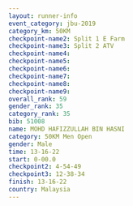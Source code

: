 ```yaml
---
layout: runner-info 
event_category: jbu-2019 
category_km: 50KM 
checkpoint-name2: Split 1 E Farm 
checkpoint-name3: Split 2 ATV 
checkpoint-name4: 
checkpoint-name5: 
checkpoint-name6: 
checkpoint-name7: 
checkpoint-name8: 
checkpoint-name9: 
overall_rank: 59
gender_rank: 35
category_rank: 35
bib: 51008
name: MOHD HAFIZZULLAH BIN HASNI
category: 50KM Men Open
gender: Male
time: 13-16-22
start: 0-00.0
checkpoint2: 4-54-49
checkpoint3: 12-38-34
finish: 13-16-22
country: Malaysia
---
```

